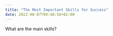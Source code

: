 ```yaml
---
title: "The Most Important Skills for Success"
date: 2022-08-07T09:48:58+02:00
---
```

What are the main skills?
